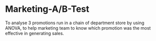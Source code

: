 # Marketing-A/B-Test
To analyse 3 promotions run in a chain of department store by using ANOVA, to help marketing team to know which promotion was the most effective in generating sales.
